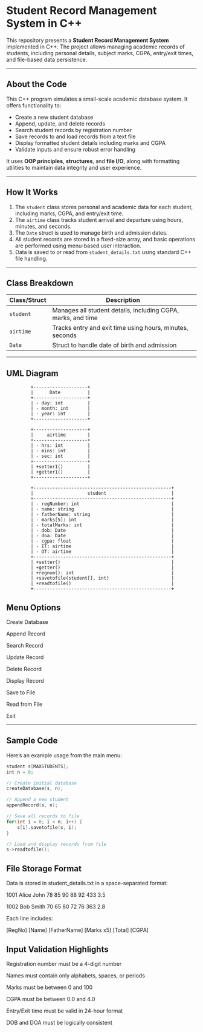 # Student Record Management System in C++

This repository presents a **Student Record Management System** implemented in C++. The project allows managing academic records of students, including personal details, subject marks, CGPA, entry/exit times, and file-based data persistence.

---

## About the Code

This C++ program simulates a small-scale academic database system. It offers functionality to:

- Create a new student database
- Append, update, and delete records
- Search student records by registration number
- Save records to and load records from a text file
- Display formatted student details including marks and CGPA
- Validate inputs and ensure robust error handling

It uses **OOP principles**, **structures**, and **file I/O**, along with formatting utilities to maintain data integrity and user experience.

---

## How It Works

1. The `student` class stores personal and academic data for each student, including marks, CGPA, and entry/exit time.
2. The `airtime` class tracks student arrival and departure using hours, minutes, and seconds.
3. The `Date` struct is used to manage birth and admission dates.
4. All student records are stored in a fixed-size array, and basic operations are performed using menu-based user interaction.
5. Data is saved to or read from `student_details.txt` using standard C++ file handling.

---

## Class Breakdown

| Class/Struct   | Description                                                  |
|----------------|--------------------------------------------------------------|
| `student`      | Manages all student details, including CGPA, marks, and time |
| `airtime`      | Tracks entry and exit time using hours, minutes, seconds     |
| `Date`         | Struct to handle date of birth and admission                 |

---
## UML Diagram

```plaintext
         +--------------------+
         |      Date          |
         +--------------------+
         | - day: int         |
         | - month: int       |
         | - year: int        |
         +--------------------+

         +--------------------+
         |     airtime        |
         +--------------------+
         | - hrs: int         |
         | - mins: int        |
         | - sec: int         |
         +--------------------+
         | +setter1()         |
         | +getter1()         |
         +--------------------+

         +---------------------------------------------------+
         |                    student                        |
         +---------------------------------------------------+
         | - regNumber: int                                  |
         | - name: string                                    |
         | - fatherName: string                              |
         | - marks[5]: int                                   |
         | - totalMarks: int                                 |
         | - dob: Date                                       |
         | - doa: Date                                       |
         | - cgpa: float                                     |
         | - IT: airtime                                     |
         | - OT: airtime                                     |
         +---------------------------------------------------+
         | +setter()                                         |
         | +getter()                                         |
         | +regnum(): int                                    |
         | +savetofile(student[], int)                       |
         | +readtofile()                                     |
         +---------------------------------------------------+
```
## Menu Options

Create Database

Append Record

Search Record

Update Record

Delete Record

Display Record

Save to File

Read from File

Exit

---

## Sample Code

Here’s an example usage from the main menu:

```cpp
student s[MAXSTUDENTS];
int n = 0;

// Create initial database
createDatabase(s, n);

// Append a new student
appendRecord(s, n);

// Save all records to file
for(int i = 0; i < n; i++) {
    s[i].savetofile(s, i);
}

// Load and display records from file
s->readtofile();
```
## File Storage Format
Data is stored in student_details.txt in a space-separated format:

1001 Alice John 78 85 90 88 92 433 3.5

1002 Bob Smith 70 65 80 72 76 363 2.8

Each line includes:

[RegNo] [Name] [FatherName] [Marks x5] [Total] [CGPA]

## Input Validation Highlights
Registration number must be a 4-digit number

Names must contain only alphabets, spaces, or periods

Marks must be between 0 and 100

CGPA must be between 0.0 and 4.0

Entry/Exit time must be valid in 24-hour format

DOB and DOA must be logically consistent
